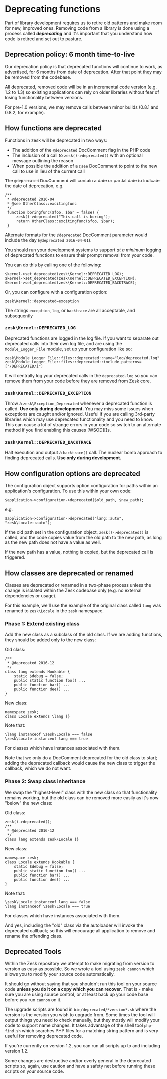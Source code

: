 # Deprecating functions

Part of library development requires us to retire old patterns and make room for new, improved ones. Removing code from a library is done using a process called ***deprecating*** and it's important that you understand how code is retired and set out to pasture.

## Deprecation policy: 6 month time-to-live

Our deprecation policy is that deprecated functions will continue to work, as advertised, for 6 months from date of deprecation. After that point they may be removed from the codebase.

All deprecated, removed code will be in an incremental code version (e.g. 1.2 to 1.3) so existing applications can rely on older libraries without fear of losing functionality between versions.

For pre-1.0 versions, we may remove calls between minor builds (0.8.1 and 0.8.2, for example).

## How functions are deprecated

Functions in zesk will be deprecated in two ways:

- The addition of the `@deprecated` DocComment flag in the PHP code
- The inclusion of a call to `zesk()->deprecated()` with an optional message outlining the reason
- When possible the addition of a `@see` DocComment to point to the new call to use in lieu of the current call

The `@deprecated` DocComment will contain a date or partial date to indicate the date of deprecation, e.g.

    /**
	 * @deprecated 2016-04
	 * @see OtherClass::excitingfunc
	 */
	 function boringfunc($foo, $bar = false) {
		 zesk()->deprecated("This call is boring");
		 return OtherClass::excitingfunc($foo, $bar);
	 }
	 
Alternate formats for the `@deprecated` DocComment parameter would include the day (`@deprecated 2016-04-01`).

You should run your development systems to support *at a minimum* logging of deprecated functions to ensure their prompt removal from your code.

You can do this by calling one of the following:

	$kernel->set_deprecated(zesk\Kernel::DEPRECATED_LOG);
	$kernel->set_deprecated(zesk\Kernel::DEPRECATED_EXCEPTION);
	$kernel->set_deprecated(zesk\Kernel::DEPRECATED_BACKTRACE);
	
Or, you can configure with a configuration option:

	zesk\Kernel::deprecated=exception
	
The strings `exception`, `log`, or `backtrace` are all acceptable, and subsequently 
### `zesk\Kernel::DEPRECATED_LOG`

Deprecated functions are logged in the log file. If you want to separate out deprecated calls into their own log file, and are using the `Module_Logger_File` module, set up your configuration like so:

	zesk\Module_Logger_File::files::deprecated::name="log/deprecated.log"
	zesk\Module_Logger_File::files::deprecated::include_patterns=["/DEPRECATED/i"]

It will centrally log your deprecated calls in the `deprecated.log` so you can remove them from your code before they are removed from Zesk core.

### `zesk\Kernel::DEPRECATED_EXCEPTION`

Throw a `zesk\Exception_Deprecated` whenever a deprecated function is called. **Use only during development.** You may miss some issues when exceptions are caught and/or ignored. Useful if you are calling 3rd-party libraries which may use deprecated functionality and you need to know. This can cause a lot of strange errors in your code so switch to an alternate method if you find enabling this causes [WSOD][]s.

### `zesk\Kernel::DEPRECATED_BACKTRACE`

Halt execution and output a `backtrace()` call. The nuclear bomb approach to finding deprecated calls. **Use only during development.**

## How configuration options are deprecated

The configuration object supports option configuration for paths within an application's configuration. To use this within your own code:

	$application->configuration->deprecated($old_path, $new_path);
	
e.g.

	$application->configuration->deprecated("lang::auto", "zesk\Locale::auto");
	
If the old path set in the configuration object, `zesk()->deprecated()` is called, and the code copies value from the old path to the new path, as long as the new path does not have a value as well. 

If the new path has a value, nothing is copied, but the deprecated call is triggered.

## How classes are deprecated or renamed

Classes are deprecated or renamed in a two-phase process unless the change is isolated within the Zesk codebase only (e.g. no external dependencies or usage).

For this example, we'll use the example of the original class called `lang` was renamed to `zesk\Locale` in the `zesk` namespace.

### Phase 1: Extend existing class

Add the new class as a subclass of the old class. If we are adding functions, they should be added only to the new class:

Old class:

	/**
	 * @deprecated 2016-12
	 */
	class lang extends Hookable {
		static $debug = false;
		public static function foo() ...
		public function bar() ...
		public function dee() ...
	}
	
New class:

	namespace zesk;
	class Locale extends \lang {}
	
Note that:

	\lang instanceof \zesk\Locale === false
	\zesk\Locale instanceof lang === true
	
For classes which have instances associated with them.

Note that we only do a DocComment deprecated for the old class to start; adding the deprecated callback would cause the new class to trigger the callback, which we do not want.

### Phase 2: Swap class inheritance

We swap the "highest-level" class with the new class so that functionality remains working, but the old class can be removed more easily as it's now "below" the new class:

Old class:
    
	zesk()->deprecated();
	/**
	 * @deprecated 2016-12
	 */
	class lang extends zesk\Locale {}
	
New class:

	namespace zesk;
	class Locale extends Hookable {
		static $debug = false;
		public static function foo() ...
		public function bar() ...
		public function dee() ...
	}
	
Note that:

	\zesk\Locale instanceof lang === false
	\lang instanceof \zesk\Locale === true
	
For classes which have instances associated with them.

And yes, including the "old" class via the autoloader will invoke the deprecated callback; so this will encourage all application to remove and rename the offending class.

## Deprecated Tools

Within the Zesk repository we attempt to make migrating from version to version as easy as possible. So we wrote a tool using `zesk cannon` which allows you to modify your source code automatically.

It should go without saying that you shouldn't run this tool on your source code **unless you do it on a copy which you can recover**. That is - make sure you are using source control, or at least back up your code base before you run `cannon` on it.

The upgrade scripts are found in `bin/deprecated/*version*.sh` where the version is the version you wish to upgrade from. Some times the tool will output things you need to check manually, but they mostly will modify your code to support name changes. It takes advantage of the shell tool `php-find.sh` which searches PHP files for a matching string pattern and is very useful for removing deprecated code.

If you're currently on version 1.2, you can run all scripts up to and including version 1.2.

Some changes are destructive and/or overly general in the deprecated scripts so, again, use caution and have a safety net before running these scripts on your source code.